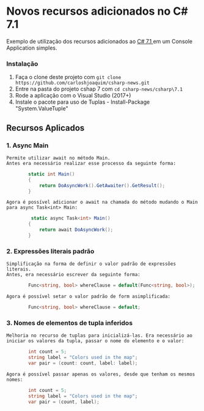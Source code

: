 Novos recursos adicionados no C# 7.1
==============

Exemplo de utilização dos recursos adicionados ao [C# 7.1 ](https://github.com/carloshjoaquim/csharp-news) em um Console Application simples.

### Instalação

1. Faça o clone deste projeto com `git clone https://github.com/carloshjoaquim/csharp-news.git`
2. Entre na pasta do projeto cshap 7 com `cd csharp-news/csharp\7.1`
3. Rode a aplicação com o Visual Studio (2017+)
4. Instale o pacote para uso de Tuplas - Install-Package "System.ValueTuple"


## Recursos Aplicados

### 1. Async Main 

    Permite utilizar await no método Main.
    Antes era necessário realizar esse processo da seguinte forma:
```csharp
        static int Main()
        {
            return DoAsyncWork().GetAwaiter().GetResult();
        }
```    
    Agora é possível adicionar o await na chamada do método mudando o Main para async Task<int> Main:
```csharp
         static async Task<int> Main()
        {
            return await DoAsyncWork();
        }
```

### 2. Expressões literais padrão

    Simplificação na forma de definir o valor padrão de expressões literais.
    Antes, era necessário escrever da seguinte forma:

```csharp  
        Func<string, bool> whereClause = default(Func<string, bool>);
```
    Agora é possível setar o valor padrão de form asimplificada:

```csharp  
        Func<string, bool> whereClause = default;
```


### 3. Nomes de elementos de tupla inferidos

    Melhoria no recurso de tuplas para inicializá-las. Era necessário ao iniciar os valores da tupla, passar o nome do elemento e o valor:

```csharp  
        int count = 5;
        string label = "Colors used in the map";
        var pair = (count: count, label: label);
```
    Agora é possível passar apenas os valores, desde que tenham os mesmos nomes:

```csharp  
        int count = 5;
        string label = "Colors used in the map";
        var pair = (count, label);
```